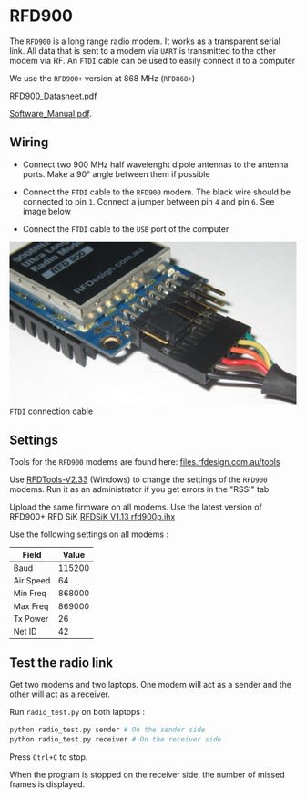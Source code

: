 # RFD900

The `RFD900` is a long range radio modem. It works as a transparent serial link. All data that is sent to a modem via `UART` is transmitted to the other modem via RF. An `FTDI` cable can be used to easily connect it to a computer

We use the `RFD900+` version at 868 MHz (`RFD868+`)

[RFD900_Datasheet.pdf](http://files.rfdesign.com.au/Files/documents/RFD900%20DataSheet.pdf)

[Software_Manual.pdf](http://files.rfdesign.com.au/Files/documents/Software%20manual.pdf).


## Wiring

- Connect two 900 MHz half wavelenght dipole antennas to the antenna ports. Make a 90° angle between them if possible

- Connect the `FTDI` cable to the `RFD900` modem. The black wire should be connected to pin `1`. Connect a jumper between pin `4` and pin `6`. See image below

- Connect the `FTDI` cable to the `USB` port of the computer
  
![RFD900_FTDI](images/RFD900_FTDI.jpg)
`FTDI` connection cable


## Settings


Tools for the `RFD900` modems are found here: [files.rfdesign.com.au/tools](https://files.rfdesign.com.au/tools/)

Use [RFDTools-V2.33](https://files.rfdesign.com.au/Files/tools/RFDTools-V2.33.zip) (Windows) to change the settings of the `RFD900` modems. Run it as an administrator if you get errors in the "RSSI" tab

Upload the same firmware on all modems. Use the latest version of RFD900+ RFD SiK [RFDSiK V1.13 rfd900p.ihx](https://files.rfdesign.com.au/Files/firmware/RFDSiK%20V1.13%20rfd900p.ihx)

Use the following settings on all modems :

| Field     | Value  |
| --------- | ------ |
| Baud      | 115200 |
| Air Speed | 64     |
| Min Freq  | 868000 |
| Max Freq  | 869000 |
| Tx Power  | 26     |
| Net ID    | 42     |

## Test the radio link

Get two modems and two laptops. One modem will act as a sender and the other will act as a receiver.

Run `radio_test.py` on both laptops :

```sh
python radio_test.py sender # On the sender side
python radio_test.py receiver # On the receiver side
```

Press `Ctrl+C` to stop.

When the program is stopped on the receiver side, the number of missed frames is displayed.